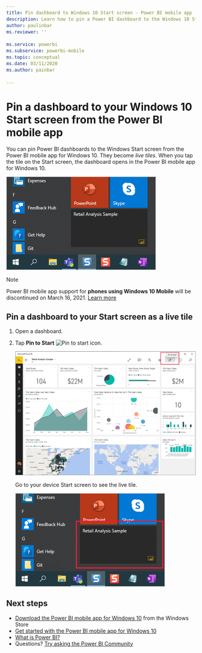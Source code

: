 ```yaml
---
title: Pin dashboard to Windows 10 Start screen - Power BI mobile app
description: Learn how to pin a Power BI dashboard to the Windows 10 Start screen from the Power BI mobile app, so you can see critical metrics at a glance.
author: paulinbar
ms.reviewer: ''

ms.service: powerbi
ms.subservice: powerbi-mobile
ms.topic: conceptual
ms.date: 03/11/2020
ms.author: painbar

---
```

# Pin a dashboard to your Windows 10 Start screen from the Power BI mobile app
You can pin Power BI dashboards to the Windows Start screen from the Power BI mobile app for Windows 10. They become *live tiles*. When you tap the tile on the Start screen, the dashboard opens in the Power BI mobile app for Windows 10.

![Windows live tile](./media/mobile-pin-dashboard-start-screen-windows-10-phone-app/power-bi-windows-10-pin-start-screen.png)

>[!NOTE]
>Power BI mobile app support for **phones using Windows 10 Mobile** will be discontinued on March 16, 2021. [Learn more](https://go.microsoft.com/fwlink/?linkid=2121400)

## Pin a dashboard to your Start screen as a live tile
1. Open a dashboard.
2. Tap **Pin to Start** ![Pin to start icon](./media/mobile-pin-dashboard-start-screen-windows-10-phone-app/power-bi-windows-10-pin-start-icon.png).
   
   ![Windows 10 mobile app top bar](./media/mobile-pin-dashboard-start-screen-windows-10-phone-app/power-bi-windows-10-pin-start.png)
   
   Go to your device Start screen to see the live tile.
   
   ![Windows 10 live tile](./media/mobile-pin-dashboard-start-screen-windows-10-phone-app/pbi_win10ph_startscrn.png)

## Next steps
* [Download the Power BI mobile app for Windows 10](https://go.microsoft.com/fwlink/?LinkID=526478) from the Windows Store  
* [Get started with the Power BI mobile app for Windows 10](mobile-windows-10-phone-app-get-started.md)  
* [What is Power BI?](../../fundamentals/power-bi-overview.md)
* Questions? [Try asking the Power BI Community](https://community.powerbi.com/)

